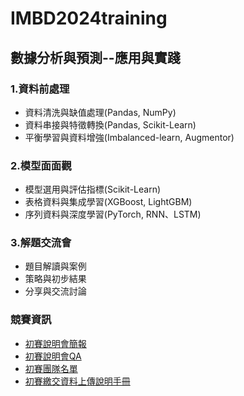 # IMBD2024training
## 數據分析與預測--應用與實踐
### 1.資料前處理
- 資料清洗與缺值處理(Pandas, NumPy)
- 資料串接與特徵轉換(Pandas, Scikit-Learn)
- 平衡學習與資料增強(Imbalanced-learn, Augmentor) 
### 2.模型面面觀
- 模型選用與評估指標(Scikit-Learn)
- 表格資料與集成學習(XGBoost, LightGBM)
- 序列資料與深度學習(PyTorch, RNN、LSTM) 
### 3.解題交流會
- 題目解讀與案例
- 策略與初步結果
- 分享與交流討論
### 競賽資訊
- [初賽說明會簡報](https://drive.google.com/file/d/1lil228EDTy_42I0CkA_BnVRYQpKOdA_I/view)
- [初賽說明會QA](https://drive.google.com/file/d/1tdtc10sMAufJwo6blCczin5DdDKhISOa/view)
- [初賽團隊名單](https://drive.google.com/file/d/17krpsYIqCmG4ghYplSLzq7gr-XeDiU_0/view)
- [初賽繳交資料上傳說明手冊](https://drive.google.com/file/d/164JuPy1HXHkTIfmQIWq_II0hOo22Amb6/view)
